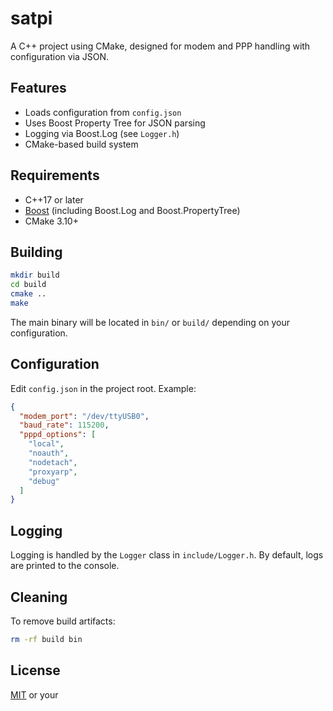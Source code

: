 # satpi

A C++ project using CMake, designed for modem and PPP handling with configuration via JSON.

## Features

- Loads configuration from `config.json`
- Uses Boost Property Tree for JSON parsing
- Logging via Boost.Log (see `Logger.h`)
- CMake-based build system

## Requirements

- C++17 or later
- [Boost](https://www.boost.org/) (including Boost.Log and Boost.PropertyTree)
- CMake 3.10+

## Building

```bash
mkdir build
cd build
cmake ..
make
```

The main binary will be located in `bin/` or `build/` depending on your configuration.

## Configuration

Edit `config.json` in the project root. Example:

```json
{
  "modem_port": "/dev/ttyUSB0",
  "baud_rate": 115200,
  "pppd_options": [
    "local",
    "noauth",
    "nodetach",
    "proxyarp",
    "debug"
  ]
}
```

## Logging

Logging is handled by the `Logger` class in `include/Logger.h`. By default, logs are printed to the console.

## Cleaning

To remove build artifacts:

```bash
rm -rf build bin
```

## License

[MIT](LICENSE) or your